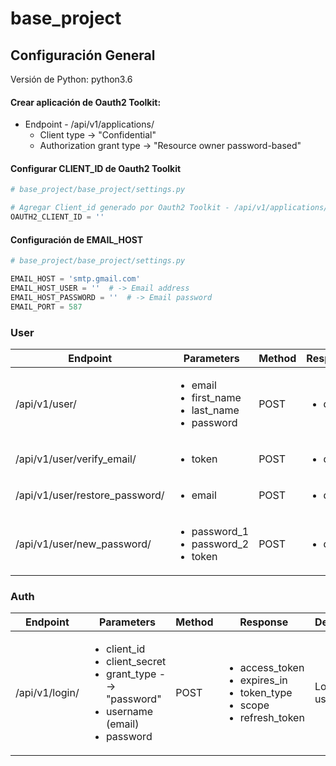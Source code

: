 # base_project

## Configuración General

Versión de Python: python3.6

#### Crear aplicación de Oauth2 Toolkit: 
- Endpoint - /api/v1/applications/
  - Client type -> "Confidential"
  - Authorization grant type -> "Resource owner password-based"

#### Configurar CLIENT_ID de Oauth2 Toolkit
```python
# base_project/base_project/settings.py

# Agregar Client_id generado por Oauth2 Toolkit - /api/v1/applications/
OAUTH2_CLIENT_ID = ''
```

#### Configuración de EMAIL_HOST
```python
# base_project/base_project/settings.py

EMAIL_HOST = 'smtp.gmail.com'
EMAIL_HOST_USER = ''  # -> Email address
EMAIL_HOST_PASSWORD = ''  # -> Email password
EMAIL_PORT = 587
```

### User
| Endpoint | Parameters | Method | Response | Description | 
| --- | --- | --- | --- | --- |
| /api/v1/user/ | <ul><li>email</li><li>first_name</li><li>last_name</li><li>password</li></ul> | POST | <ul><li>detail</li></ul> | Registro de usuario |
| /api/v1/user/verify_email/ | <ul><li>token</li></ul> | POST | <ul><li>detail</li></ul> | Verificar email |
| /api/v1/user/restore_password/ | <ul><li>email</li></ul> | POST | <ul><li>detail</li></ul> | Recuperar contraseña |
| /api/v1/user/new_password/ | <ul><li>password_1</li><li>password_2</li><li>token</li></ul> | POST | <ul><li>detail</li></ul> | Nueva contraseña |

### Auth
| Endpoint | Parameters | Method | Response | Description | 
| --- | --- | --- | --- | --- |
| /api/v1/login/ | <ul><li>client_id</li><li>client_secret</li><li>grant_type --> "password"</li><li>username (email)</li><li>password</li></ul> | POST | <ul><li>access_token</li><li>expires_in</li><li>token_type</li><li>scope</li><li>refresh_token</li></ul> | Login de usuario |
